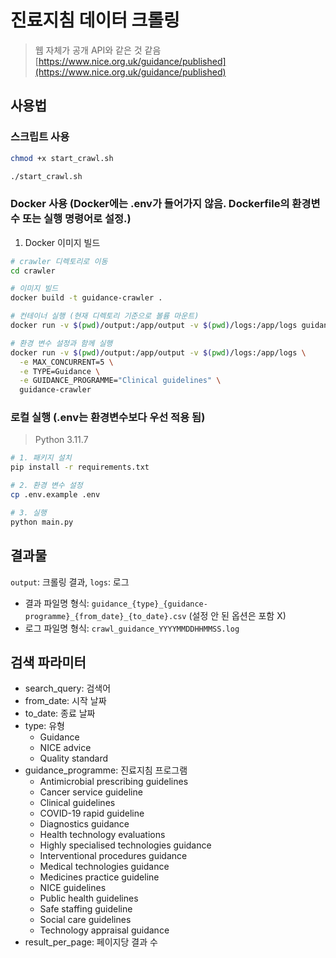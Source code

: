 # 진료지침 데이터 크롤링

> 웹 자체가 공개 API와 같은 것 같음
> [https://www.nice.org.uk/guidance/published](https://www.nice.org.uk/guidance/published)

## 사용법

### 스크립트 사용

```bash
chmod +x start_crawl.sh

./start_crawl.sh
```

### Docker 사용 (Docker에는 .env가 들어가지 않음. Dockerfile의 환경변수 또는 실행 명령어로 설정.)

1. Docker 이미지 빌드

```bash
# crawler 디렉토리로 이동
cd crawler

# 이미지 빌드
docker build -t guidance-crawler .

# 컨테이너 실행 (현재 디렉토리 기준으로 볼륨 마운트)
docker run -v $(pwd)/output:/app/output -v $(pwd)/logs:/app/logs guidance-crawler

# 환경 변수 설정과 함께 실행
docker run -v $(pwd)/output:/app/output -v $(pwd)/logs:/app/logs \
  -e MAX_CONCURRENT=5 \
  -e TYPE=Guidance \
  -e GUIDANCE_PROGRAMME="Clinical guidelines" \
  guidance-crawler
```

### 로컬 실행 (.env는 환경변수보다 우선 적용 됨)

> Python 3.11.7

```bash
# 1. 패키지 설치
pip install -r requirements.txt

# 2. 환경 변수 설정
cp .env.example .env

# 3. 실행
python main.py
```

## 결과물

`output`: 크롤링 결과, `logs`: 로그

- 결과 파일명 형식: `guidance_{type}_{guidance-programme}_{from_date}_{to_date}.csv` (설정 안 된 옵션은 포함 X)
- 로그 파일명 형식: `crawl_guidance_YYYYMMDDHHMMSS.log`

## 검색 파라미터

- search_query: 검색어
- from_date: 시작 날짜
- to_date: 종료 날짜
- type: 유형
  - Guidance
  - NICE advice
  - Quality standard
- guidance_programme: 진료지침 프로그램
  - Antimicrobial prescribing guidelines
  - Cancer service guideline
  - Clinical guidelines
  - COVID-19 rapid guideline
  - Diagnostics guidance
  - Health technology evaluations
  - Highly specialised technologies guidance
  - Interventional procedures guidance
  - Medical technologies guidance
  - Medicines practice guideline
  - NICE guidelines
  - Public health guidelines
  - Safe staffing guideline
  - Social care guidelines
  - Technology appraisal guidance
- result_per_page: 페이지당 결과 수
